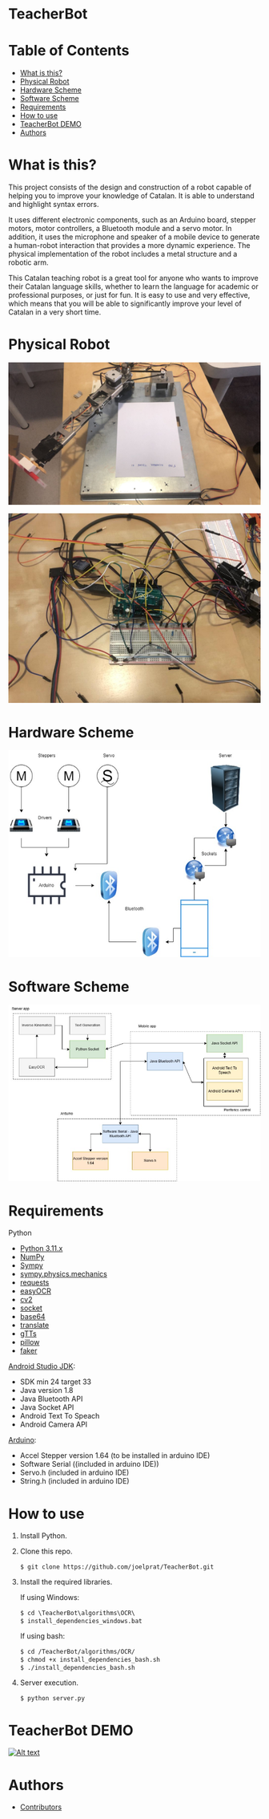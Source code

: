 # TeacherBot

# Table of Contents
  * [What is this?](#what-is-this)
  * [Physical Robot](#physical-robot)
  * [Hardware Scheme](#hardware-scheme)
  * [Software Scheme](#software-scheme)
  * [Requirements](#requirements)
  * [How to use](#how-to-use)
  * [TeacherBot DEMO](#teacherbot-demo)
  * [Authors](#authors)

# What is this?

This project consists of the design and construction of a robot capable of helping you to improve your knowledge of Catalan. It is able to understand and highlight syntax errors. 

It uses different electronic components, such as an Arduino board, stepper motors, motor controllers, a Bluetooth module and a servo motor. In addition, it uses the microphone and speaker of a mobile device to generate a human-robot interaction that provides a more dynamic experience. The physical implementation of the robot includes a metal structure and a robotic arm. 

This Catalan teaching robot is a great tool for anyone who wants to improve their Catalan language skills, whether to learn the language for academic or professional purposes, or just for fun. It is easy to use and very effective, which means that you will be able to significantly improve your level of Catalan in a very short time.

# Physical Robot
![image](https://github.com/joelprat/TeacherBot/blob/main/Physical%20robot.jpeg)

![image](https://github.com/joelprat/TeacherBot/blob/main/ComponentsImg.jpg)

# Hardware Scheme
![image](https://github.com/joelprat/TeacherBot/blob/main/HardwareSchema.jpg)

# Software Scheme
![image](https://github.com/joelprat/TeacherBot/blob/main/SoftwareSchema.jpg)

# Requirements

Python
 - [Python 3.11.x](https://www.python.org/)
 - [NumPy](https://numpy.org/)
 - [Sympy](https://www.sympy.org/)
 - [sympy.physics.mechanics](https://docs.sympy.org/latest/modules/physics/mechanics/index.html)
 - [requests](https://pypi.org/project/requests/)
 - [easyOCR](https://pypi.org/project/easyocr/)
 - [cv2](https://pypi.org/project/opencv-python/)
 - [socket](https://docs.python.org/3/library/socket.html)
 - [base64](https://docs.python.org/es/3/library/base64.html)
 - [translate](https://pypi.org/project/translate/)
 - [gTTs](https://pypi.org/project/gTTS/)
 - [pillow](https://pypi.org/project/Pillow/)
 - [faker](https://pypi.org/project/Faker/0.7.4/)


[Android Studio JDK](https://developer.android.com/studio):
 - SDK min 24 target 33
 - Java version 1.8
 - Java Bluetooth API
 - Java Socket API
 - Android Text To Speach
 - Android Camera API


[Arduino](https://support.arduino.cc/hc/en-us/articles/360019833020-Download-and-install-Arduino-IDE):
 - Accel Stepper version 1.64 (to be installed in arduino IDE)
 - Software Serial ((included in arduino IDE))
 - Servo.h (included in arduino IDE)
 - String.h (included in arduino IDE)


# How to use

1. Install Python.

2. Clone this repo.

    ```
    $ git clone https://github.com/joelprat/TeacherBot.git
    ```
    
3. Install the required libraries.

   If using Windows:
   
     ```
     $ cd \TeacherBot\algorithms\OCR\
     $ install_dependencies_windows.bat
     ```
     
   If using bash:
   
    ```
    $ cd /TeacherBot/algorithms/OCR/
    $ chmod +x install_dependencies_bash.sh
    $ ./install_dependencies_bash.sh
    ```

4.  Server execution.

    ```
    $ python server.py
    ```

# TeacherBot DEMO

[![Alt text](https://img.youtube.com/vi/jaYQ3ElwnmU/0.jpg)](https://www.youtube.com/watch?v=jaYQ3ElwnmU)

# Authors

- [Contributors](https://github.com/joelprat/TeacherBot/graphs/contributors)
